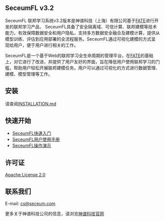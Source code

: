 ## SeceumFL v3.2

SeceumFL 联邦学习系统v3.2版本是神谱科技（上海）有限公司基于[FATE](https://github.com/FederatedAI)进行开发的联邦学习产品， SeceumFL具备了安全隔离域、可信计算、联邦建模等技术能力，有效保障数据安全和用户隐私，支持多方数据安全融合及建模计算，提供从模型训练、评估到应用部署的全流程服务。SeceumFL通过可视化建模的方式呈现给用户，便于用户进行相关的工作。

SeceumFL是一个基于Web的联邦学习全生命周期的管理平台，在[FATE](https://github.com/FederatedAI)的基础上，对它进行了改进，并提供了用户友好的界面，旨在降低用户使用联邦学习的门槛，帮助用户轻松开展联邦建模任务。用户可以通过可视化的方式进行数据管理、建模、模型管理等工作。



## 安装

请查阅[INSTALLATION.md](INSTALLATION_CN.md)



## 快速开始

- [SeceumFL快速入门](https://seceumfl.readthedocs.io/zh/latest/)
- [SeceumFL用户使用手册](https://seceumfl.readthedocs.io/zh/latest/main.html)
- [SeceumFL操作演示](...)


## 许可证

[Apache License 2.0](LICENSE)



## 联系我们
E-mail: cs@seceum.com 

更多关于神谱科技公司的信息，请浏览[神谱科技官网](https://www.seceum.com/contact.html)
